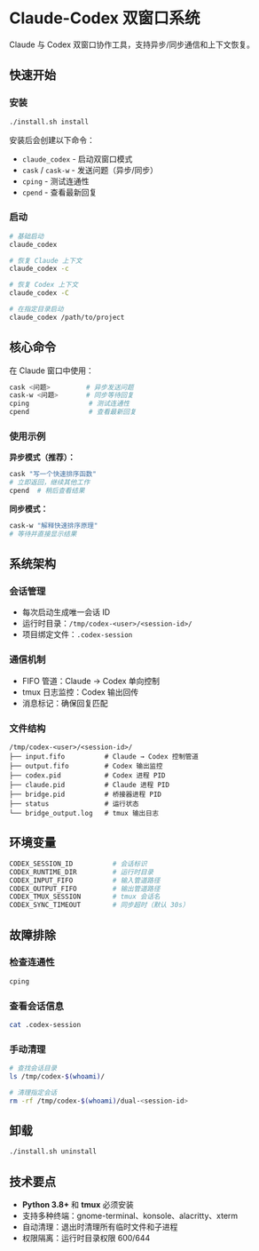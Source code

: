 # Claude-Codex 双窗口系统

Claude 与 Codex 双窗口协作工具，支持异步/同步通信和上下文恢复。

## 快速开始

### 安装
```bash
./install.sh install
```

安装后会创建以下命令：
- `claude_codex` - 启动双窗口模式
- `cask` / `cask-w` - 发送问题（异步/同步）
- `cping` - 测试连通性
- `cpend` - 查看最新回复

### 启动
```bash
# 基础启动
claude_codex

# 恢复 Claude 上下文
claude_codex -c

# 恢复 Codex 上下文
claude_codex -C

# 在指定目录启动
claude_codex /path/to/project
```

## 核心命令

在 Claude 窗口中使用：

```bash
cask <问题>         # 异步发送问题
cask-w <问题>       # 同步等待回复
cping               # 测试连通性
cpend               # 查看最新回复
```

### 使用示例

**异步模式（推荐）：**
```bash
cask "写一个快速排序函数"
# 立即返回，继续其他工作
cpend  # 稍后查看结果
```

**同步模式：**
```bash
cask-w "解释快速排序原理"
# 等待并直接显示结果
```

## 系统架构

### 会话管理
- 每次启动生成唯一会话 ID
- 运行时目录：`/tmp/codex-<user>/<session-id>/`
- 项目绑定文件：`.codex-session`

### 通信机制
- FIFO 管道：Claude → Codex 单向控制
- tmux 日志监控：Codex 输出回传
- 消息标记：确保回复匹配

### 文件结构
```
/tmp/codex-<user>/<session-id>/
├── input.fifo          # Claude → Codex 控制管道
├── output.fifo         # Codex 输出监控
├── codex.pid           # Codex 进程 PID
├── claude.pid          # Claude 进程 PID
├── bridge.pid          # 桥接器进程 PID
├── status              # 运行状态
└── bridge_output.log   # tmux 输出日志
```

## 环境变量

```bash
CODEX_SESSION_ID          # 会话标识
CODEX_RUNTIME_DIR         # 运行时目录
CODEX_INPUT_FIFO          # 输入管道路径
CODEX_OUTPUT_FIFO         # 输出管道路径
CODEX_TMUX_SESSION        # tmux 会话名
CODEX_SYNC_TIMEOUT        # 同步超时（默认 30s）
```

## 故障排除

### 检查连通性
```bash
cping
```

### 查看会话信息
```bash
cat .codex-session
```

### 手动清理
```bash
# 查找会话目录
ls /tmp/codex-$(whoami)/

# 清理指定会话
rm -rf /tmp/codex-$(whoami)/dual-<session-id>
```

## 卸载

```bash
./install.sh uninstall
```

## 技术要点

- **Python 3.8+** 和 **tmux** 必须安装
- 支持多种终端：gnome-terminal、konsole、alacritty、xterm
- 自动清理：退出时清理所有临时文件和子进程
- 权限隔离：运行时目录权限 600/644
